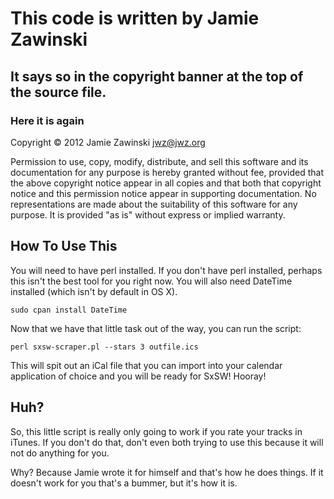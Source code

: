 # This code is written by Jamie Zawinski
## It says so in the copyright banner at the top of the source file.
### Here it is again

Copyright © 2012 Jamie Zawinski <jwz@jwz.org>

Permission to use, copy, modify, distribute, and sell this software and its
documentation for any purpose is hereby granted without fee, provided that
the above copyright notice appear in all copies and that both that
copyright notice and this permission notice appear in supporting
documentation.  No representations are made about the suitability of this
software for any purpose.  It is provided "as is" without express or 
implied warranty.

## How To Use This

You will need to have perl installed.  If you don't have perl installed, perhaps this isn't the best tool for you right now.  You will also need DateTime installed (which isn't by default in OS X).

`sudo cpan install DateTime`

Now that we have that little task out of the way, you can run the script:

`perl sxsw-scraper.pl --stars 3 outfile.ics`

This will spit out an iCal file that you can import into your calendar application of choice and you will be ready for SxSW!  Hooray!

## Huh?

So, this little script is really only going to work if you rate your tracks in iTunes.  If you don't do that, don't even both trying to use this because it will not do anything for you.

Why?  Because Jamie wrote it for himself and that's how he does things.  If it doesn't work for you that's a bummer, but it's how it is.